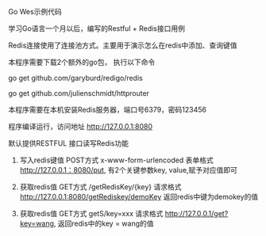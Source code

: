 Go Wes示例代码

学习Go语言一个月以后，编写的Restful + Redis接口用例

Redis连接使用了连接池方式。主要用于演示怎么在redis中添加、查询键值

本程序需要下载2个额外的go包， 执行以下命令

go get github.com/garyburd/redigo/redis   

go get github.com/julienschmidt/httprouter

本程序需要在本机安装Redis服务器，端口号6379，密码123456

程序编译运行，访问地址 http://127.0.0.1:8080

默认提供RESTFUL 接口读写Redis功能

1. 写入redis键值
POST方式 x-www-form-urlencoded  表单格式
http://127.0.0.1：8080/put, 有2个关键参数key, value,赋予对应值即可

2. 获取redis值
GET方式     /getRedisKey/{key}  请求格式
http://127.0.0.1:8080/getRediskey/demoKey
返回redis中键为demokey的值

3. 获取redis值
GET方式 getS/key=xxx 请求格式
http://127.0.0.1/get?key=wang, 返回redis中的key = wang的值

